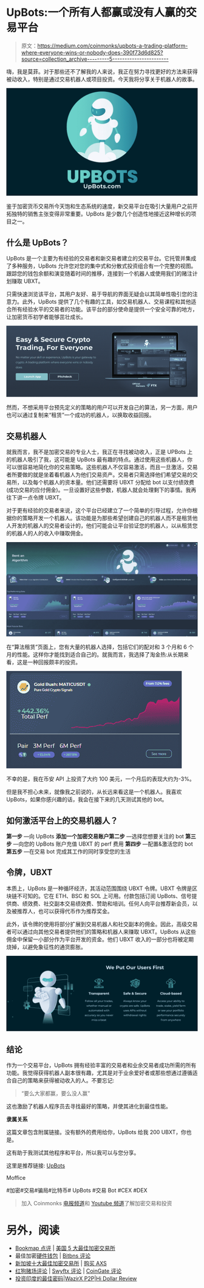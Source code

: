 # UpBots:一个所有人都赢或没有人赢的交易平台

> 原文：<https://medium.com/coinmonks/upbots-a-trading-platform-where-everyone-wins-or-nobody-does-390f73d6d825?source=collection_archive---------5----------------------->

嗨，我是莫菲。对于那些还不了解我的人来说，我正在努力寻找更好的方法来获得被动收入，特别是通过交易机器人或项目投资。今天我将分享关于机器人的故事。

![](img/81e3cffec61b506c4561d682e6c972a5.png)

鉴于加密货币交易所今天饱和生态系统的速度，新交易平台在吸引大量用户之前开拓独特的销售主张变得非常重要。UpBots 是少数几个创造性地接近这种增长的项目之一。

## 什么是 UpBots？

UpBots 是一个主要为有经验的交易者和新交易者建立的交易平台。它托管并集成了多种服务，UpBots 允许您对您的集中式和分散式投资组合有一个完整的视图。跟踪您的钱包余额和演变随着时间的推移，连接到一个机器人或使用我们的赌注计划赚取 UBXT。

只需快速浏览该平台，其用户友好、易于导航的界面无疑会以其简单性吸引您的注意力。此外，UpBots 提供了几个有趣的工具，如交易机器人、交易课程和其他适合所有经验水平的交易者的功能。该平台的部分使命是提供一个安全可靠的地方，让加密货币初学者能够茁壮成长。

![](img/93f71d3af8d3101e1bec54c203142104.png)

然而，不想采用平台预先定义的策略的用户可以开发自己的算法，另一方面，用户也可以通过复制来“租赁”一个成功的机器人，以换取收益回报。

## 交易机器人

就我而言，我不是加密交易的专业人士，我正在寻找被动收入，正是 UPBots 上的机器人吸引了我，这可能是 UpBots 最有趣的特点。通过使用这些机器人，你可以很容易地简化你的交易策略。这些机器人不仅容易激活，而且一旦激活，交易者所要做的就是坐着看机器人为他们交易资产。交易者只需选择他们希望交易的交易所，以及每个机器人的资本量。他们还需要将 UBXT 分配给 bot 以支付绩效费(成功交易的应付佣金)。一旦设置好这些参数，机器人就会处理剩下的事情。我再往下讲一点令牌 UBXT。

对于更有经验的交易者来说，这个平台已经建立了一个简单的引导过程，允许你根据你的策略开发一个机器人。该功能是为那些希望创建自己的机器人而不是租赁他人开发的机器人的交易者设计的，他们可能会让平台验证您的机器人，以从租赁您的机器人的人的收入中赚取佣金。

![](img/66706e6a9b48240f22429230ade5d295.png)

在“算法租赁”页面上，您有大量的机器人选择，包括它们的配对和 3 个月和 6 个月的性能。这样你才能找到适合自己的。就我而言，我选择了淘金热:从长期来看，这是一种回报颇丰的投资。

![](img/496039288fe6c263735c383dbe336b89.png)

不幸的是，我在币安 API 上投资了大约 100 美元，一个月后的表现大约为-3%。

但是我不担心未来，就像我之前说的，从长远来看这是一个机器人。我喜欢 UpBots，如果你感兴趣的话，我会在接下来的几天测试其他的 bot。

## 如何激活平台上的交易机器人？

**第一步** —向 UpBots
**添加一个加密交易账户第二步** —选择您想要关注的 bot
**第三步** —向您的 UpBots 账户充值 UBXT 的 perf 费用
**第四步** —配置&激活您的 bot
**第五步** —在交易 bot 完成其工作的同时享受您的生活

## 令牌，UBXT

本质上，UpBots 是一种循环经济，其活动范围围绕 UBXT 令牌。UBXT 令牌是区块链不可知的。它在 ETH、BSC 和 SOL 上可用。付款包括订阅 UpBots、信号提供商、绩效费、社交副本交易绩效费、赞助和培训。任何人向平台推荐新会员，以及被推荐人，也可以获得代币作为推荐奖金。

此外，该令牌的使用将部分扩展到交易机器人和社交副本的佣金。因此，高级交易者可以通过向其他交易者提供他们的策略和机器人来赚取 UBXT。UpBots 从这些佣金中保留一小部分作为平台开发的资金。他们 UBXT 收入的一部分也将被定期烧掉，以避免象征性的通货膨胀。

![](img/4ae77e0e325f8137be5fae31b22cec98.png)

## 结论

作为一个交易平台，UpBots 拥有经验丰富的交易者和业余交易者成功所需的所有功能。我觉得获得机器人副本很有趣，尤其是对于业余爱好者或那些想通过遵循适合自己的策略来获得被动收入的人。不要忘记:

> “要么大家都赢，要么没人赢”

这也激励了机器人程序员去寻找最好的策略，并使其进化到最佳性能。

**隶属关系**

这篇文章包含附属链接。没有额外的费用给你，UpBots 给我 200 UBXT，你也是。

这有助于我测试其他程序和平台，所以我可以与您分享。

这里是推荐链接: [UpBots](https://next.upbots.com/auth/register?ref=Q2E3B6O6&userName=Moffice)

Moffice

#加密#交易#骗局#比特币# UpBots #交易 Bot #CEX #DEX

> 加入 Coinmonks [电报频道](https://t.me/coincodecap)和 [Youtube 频道](https://www.youtube.com/c/coinmonks/videos)了解加密交易和投资

# 另外，阅读

*   [Bookmap 点评](https://coincodecap.com/bookmap-review-2021-best-trading-software) | [美国 5 大最佳加密交易所](https://coincodecap.com/crypto-exchange-usa)
*   最佳加密[硬件钱包](/coinmonks/hardware-wallets-dfa1211730c6) | [Bitbns 评论](/coinmonks/bitbns-review-38256a07e161)
*   [新加坡十大最佳加密交易所](https://coincodecap.com/crypto-exchange-in-singapore) | [购买 AXS](https://coincodecap.com/buy-axs-token)
*   [红狗赌场评论](https://coincodecap.com/red-dog-casino-review) | [Swyftx 评论](https://coincodecap.com/swyftx-review) | [CoinGate 评论](https://coincodecap.com/coingate-review)
*   [投资印度的最佳密码](https://coincodecap.com/best-crypto-to-invest-in-india-in-2021)|[WazirX P2P](https://coincodecap.com/wazirx-p2p)|[Hi Dollar Review](https://coincodecap.com/hi-dollar-review)
